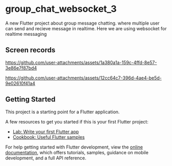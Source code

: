 # group_chat_websocket_3

A new Flutter project about group message chatting. where multiple user can send and recieve message in realtime. Here we are using websocket for realtime messaging

## Screen records
https://github.com/user-attachments/assets/1a380a1a-159c-4ffd-8e57-3e86e7f87bd4

https://github.com/user-attachments/assets/12cc64c7-396d-4ae4-be5d-9e02610f41a4

## Getting Started

This project is a starting point for a Flutter application.

A few resources to get you started if this is your first Flutter project:

- [Lab: Write your first Flutter app](https://docs.flutter.dev/get-started/codelab)
- [Cookbook: Useful Flutter samples](https://docs.flutter.dev/cookbook)

For help getting started with Flutter development, view the
[online documentation](https://docs.flutter.dev/), which offers tutorials,
samples, guidance on mobile development, and a full API reference.
